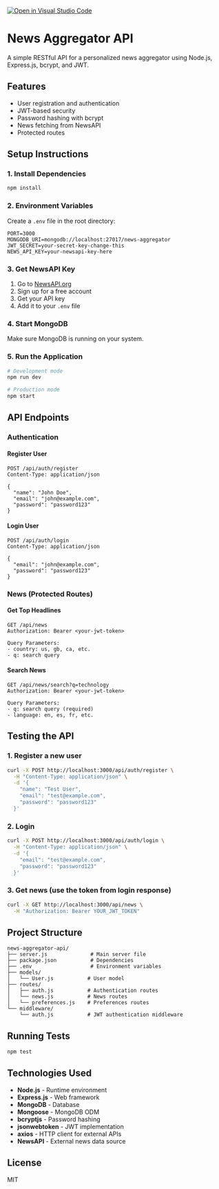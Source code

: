 [![Open in Visual Studio Code](https://classroom.github.com/assets/open-in-vscode-2e0aaae1b6195c2367325f4f02e2d04e9abb55f0b24a779b69b11b9e10269abc.svg)](https://classroom.github.com/online_ide?assignment_repo_id=19666544&assignment_repo_type=AssignmentRepo)


# News Aggregator API

A simple RESTful API for a personalized news aggregator using Node.js, Express.js, bcrypt, and JWT.

## Features

- User registration and authentication
- JWT-based security
- Password hashing with bcrypt
- News fetching from NewsAPI
- Protected routes

## Setup Instructions

### 1. Install Dependencies
```bash
npm install
```

### 2. Environment Variables
Create a `.env` file in the root directory:
```env
PORT=3000
MONGODB_URI=mongodb://localhost:27017/news-aggregator
JWT_SECRET=your-secret-key-change-this
NEWS_API_KEY=your-newsapi-key-here
```

### 3. Get NewsAPI Key
1. Go to [NewsAPI.org](https://newsapi.org/)
2. Sign up for a free account
3. Get your API key
4. Add it to your `.env` file

### 4. Start MongoDB
Make sure MongoDB is running on your system.

### 5. Run the Application
```bash
# Development mode
npm run dev

# Production mode
npm start
```

## API Endpoints

### Authentication

#### Register User
```
POST /api/auth/register
Content-Type: application/json

{
  "name": "John Doe",
  "email": "john@example.com",
  "password": "password123"
}
```

#### Login User
```
POST /api/auth/login
Content-Type: application/json

{
  "email": "john@example.com",
  "password": "password123"
}
```

### News (Protected Routes)

#### Get Top Headlines
```
GET /api/news
Authorization: Bearer <your-jwt-token>

Query Parameters:
- country: us, gb, ca, etc.
- q: search query
```

#### Search News
```
GET /api/news/search?q=technology
Authorization: Bearer <your-jwt-token>

Query Parameters:
- q: search query (required)
- language: en, es, fr, etc.
```

## Testing the API

### 1. Register a new user
```bash
curl -X POST http://localhost:3000/api/auth/register \
  -H "Content-Type: application/json" \
  -d '{
    "name": "Test User",
    "email": "test@example.com",
    "password": "password123"
  }'
```

### 2. Login
```bash
curl -X POST http://localhost:3000/api/auth/login \
  -H "Content-Type: application/json" \
  -d '{
    "email": "test@example.com",
    "password": "password123"
  }'
```

### 3. Get news (use the token from login response)
```bash
curl -X GET http://localhost:3000/api/news \
  -H "Authorization: Bearer YOUR_JWT_TOKEN"
```

## Project Structure
```
news-aggregator-api/
├── server.js              # Main server file
├── package.json           # Dependencies
├── .env                   # Environment variables
├── models/
│   └── User.js           # User model
├── routes/
│   ├── auth.js           # Authentication routes
│   └── news.js           # News routes
│   └── preferences.js    # Preferences routes
└── middleware/
    └── auth.js           # JWT authentication middleware
```

## Running Tests
```bash
npm test
```

## Technologies Used

- **Node.js** - Runtime environment
- **Express.js** - Web framework
- **MongoDB** - Database
- **Mongoose** - MongoDB ODM
- **bcryptjs** - Password hashing
- **jsonwebtoken** - JWT implementation
- **axios** - HTTP client for external APIs
- **NewsAPI** - External news data source

## License
MIT
